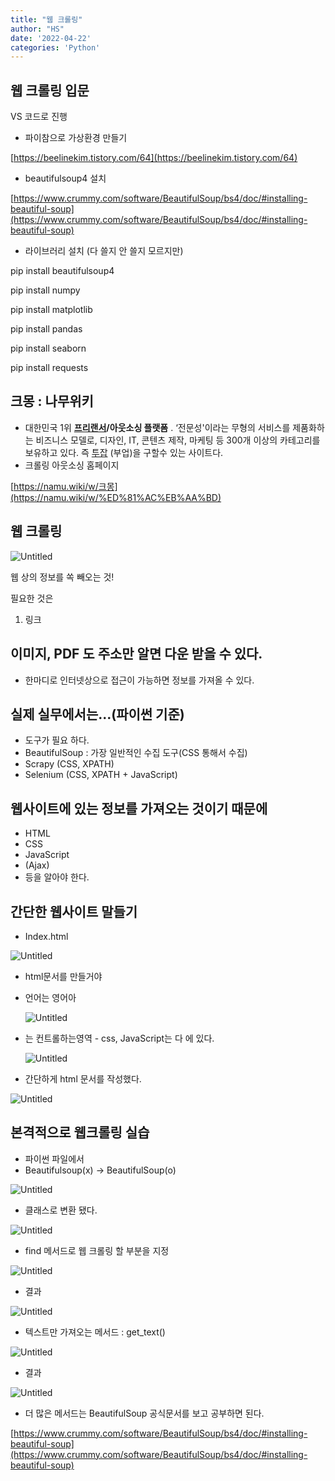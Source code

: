 ```yaml
---
title: "웹 크롤링"
author: "HS"
date: '2022-04-22'
categories: 'Python'
---
```

## 웹 크롤링 입문

VS 코드로 진행
<!-- more-->
- 파이참으로 가상환경 만들기

[https://beelinekim.tistory.com/64](https://beelinekim.tistory.com/64)

- beautifulsoup4 설치

[https://www.crummy.com/software/BeautifulSoup/bs4/doc/#installing-beautiful-soup](https://www.crummy.com/software/BeautifulSoup/bs4/doc/#installing-beautiful-soup)

- 라이브러리 설치 (다 쓸지 안 쓸지 모르지만)

pip install beautifulsoup4

pip install numpy

pip install matplotlib

pip install pandas

pip install seaborn

pip install requests

## 크몽 : 나무위키

- 대한민국 1위 **[프리랜서](https://namu.wiki/w/%ED%94%84%EB%A6%AC%EB%9E%9C%EC%84%9C)/아웃소싱 플랫폼**
. ‘전문성'이라는 무형의 서비스를 제품화하는 비즈니스 모델로, 디자인, IT, 콘텐츠 제작, 마케팅 등 300개 이상의 카테고리를 보유하고 있다. 즉 [투잡](https://namu.wiki/w/%ED%88%AC%EC%9E%A1)
(부업)을 구할수 있는 사이트다.
- 크롤링 아웃소싱 홈페이지

[https://namu.wiki/w/크몽](https://namu.wiki/w/%ED%81%AC%EB%AA%BD)

## 웹 크롤링

![Untitled](images/web_crawling/Untitled.png)

웹 상의 정보를 쏙 빼오는 것!

필요한 것은 

1. 링크

## 이미지, PDF 도 주소만 알면 다운 받을 수 있다.

- 한마디로 인터넷상으로 접근이 가능하면 정보를 가져올 수 있다.

## 실제 실무에서는...(파이썬 기준)

- 도구가 필요 하다.
- BeautifulSoup : 가장 일반적인 수집 도구(CSS 통해서 수집)
- Scrapy (CSS, XPATH)
- Selenium (CSS, XPATH + JavaScript)

## 웹사이트에 있는 정보를 가져오는 것이기 때문에

- HTML
- CSS
- JavaScript
- (Ajax)
- 등을 알아야 한다.

## 간단한 웹사이트 말들기

- Index.html

![Untitled](images/web_crawling/Untitled_1.png)

- html문서를 만들거야
- 언어는 영어아
    
    ![Untitled](images/web_crawling/Untitled_2.png)
    
- <head>는 컨트롤하는영역
    - css, JavaScript는 다 <head>에 있다.
    
    ![Untitled](images/web_crawling/Untitled_3.png)
    
- 간단하게 html 문서를 작성했다.

![Untitled](images/web_crawling/Untitled_4.png)

## 본격적으로 웹크롤링 실습

- 파이썬 파일에서
- Beautifulsoup(x) → BeautifulSoup(o)

![Untitled](images/web_crawling/Untitled_5.png)

- 클래스로 변환 됐다.

![Untitled](images/web_crawling/Untitled_6.png)

- find 메서드로 웹 크롤링 할 부분을 지정

![Untitled](images/web_crawling/Untitled_7.png)

- 결과

![Untitled](images/web_crawling/Untitled_8.png)

- 텍스트만 가져오는 메서드 : get_text()

![Untitled](images/web_crawling/Untitled_9.png)

- 결과

![Untitled](images/web_crawling/Untitled_10.png)

- 더 많은 메서드는 BeautifulSoup 공식문서를 보고 공부하면 된다.

[https://www.crummy.com/software/BeautifulSoup/bs4/doc/#installing-beautiful-soup](https://www.crummy.com/software/BeautifulSoup/bs4/doc/#installing-beautiful-soup)